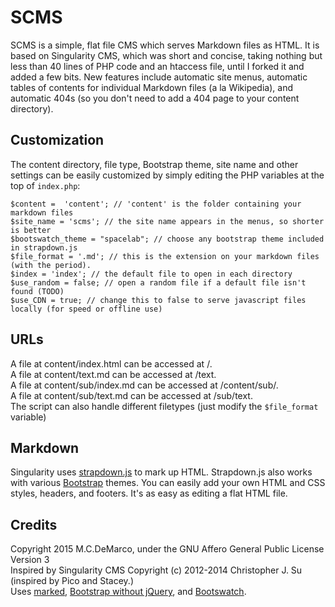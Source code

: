 # SCMS

SCMS is a simple, flat file CMS which serves Markdown files as HTML.  It is based on Singularity CMS, which was short and concise, taking nothing but less than 40 lines of PHP code and an htaccess file, until I forked it and added a few bits.  New features include automatic site menus, automatic tables of contents for individual Markdown files (a la Wikipedia), and automatic 404s (so you don't need to add a 404 page to your content directory).

## Customization

The content directory, file type, Bootstrap theme, site name and other settings can be easily customized by simply editing the PHP variables at the top of `index.php`:

	$content =  'content'; // 'content' is the folder containing your markdown files
	$site_name = 'scms'; // the site name appears in the menus, so shorter is better
	$bootswatch_theme = "spacelab"; // choose any bootstrap theme included in strapdown.js
	$file_format = '.md'; // this is the extension on your markdown files (with the period).
	$index = 'index'; // the default file to open in each directory
	$use_random = false; // open a random file if a default file isn't found (TODO)
	$use_CDN = true; // change this to false to serve javascript files locally (for speed or offline use)


## URLs

A file at content/index.html can be accessed at /.  
A file at content/text.md can be accessed at /text.  
A file at content/sub/index.md can be accessed at /content/sub/.  
A file at content/sub/text.md can be accessed at /sub/text.  
The script can also handle different filetypes (just modify the `$file_format` variable)

## Markdown

Singularity uses [strapdown.js](#credits) to mark up HTML. Strapdown.js also works with various [Bootstrap](#credits) themes. You can easily add your own HTML and CSS styles, headers, and footers. It's as easy as editing a flat HTML file.

## Credits

Copyright 2015 M.C.DeMarco, under the GNU Affero General Public License Version 3  
Inspired by Singularity CMS Copyright (c) 2012-2014 Christopher J. Su (inspired by Pico and Stacey.)  
Uses [marked](https://github.com/chjj/marked/),
[Bootstrap without jQuery](https://github.com/tagawa/bootstrap-without-jquery), and
[Bootswatch](https://bootswatch.com).
